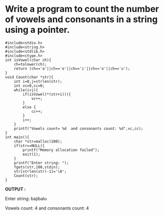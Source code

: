 #  Write a program to count the number of vowels and consonants in a string using a pointer.

```
#include<stdio.h>
#include<string.h>
#include<stdlib.h>
#include<ctype.h>
int isVowel(char ch){
    ch=tolower(ch);
    return (ch=='a'||ch=='e'||ch=='i'||ch=='o'||ch=='u');
}
void Count(char *str){
    int i=0,j=strlen(str);
    int vc=0,cc=0;
    while(i<j){
        if(isVowel(*(str+i))){
            vc++;
        }
        else {
            cc++;
        }
        i++;
    }
    printf("Vowels count= %d  and consonants count: %d",vc,cc);
}
int main(){
    char *str=malloc(100);
    if(str==NULL){
        printf("Memory allocation failed");
        exit(1);
    }
    printf("Enter string: ");
    fgets(str,100,stdin);
    str[strlen(str)-1]='\0';
    Count(str);
}
```

__OUTPUT :__

Enter string: bajibalu

Vowels count: 4 and consonants count: 4
